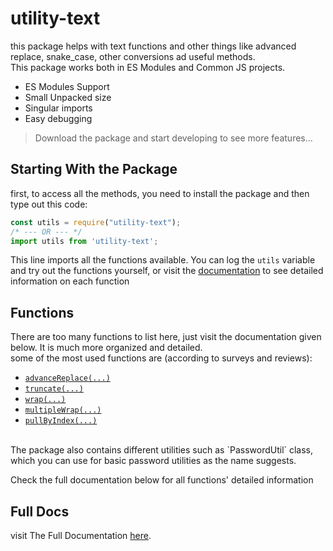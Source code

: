 # utility-text
this package helps with text functions and other things like advanced replace, snake_case, other conversions ad useful methods.
<br>This package works both in ES Modules and Common JS projects.

- ES Modules Support
- Small Unpacked size
- Singular imports
- Easy debugging

> Download the package and start developing to see more features...


## Starting With the Package
first, to access all the methods, you need to install the package and then type out this code:
```js
const utils = require("utility-text");
/* --- OR --- */
import utils from 'utility-text';
```
This line imports all the functions available. You can log the `utils` variable and try out the functions yourself, or visit the <a href="https://utility-text.vercel.app">documentation</a> to see detailed information on each function

## Functions
There are too many functions to list here, just visit the documentation given below. It is much more organized and detailed.
<br>
some of the most used functions are (according to surveys and reviews):

- <a href="https://utility-text.vercel.app/docs/advanceReplace">`advanceReplace(...)`</a> 
- <a href="https://utility-text.vercel.app/docs/truncate">`truncate(...)`</a>
- <a href="https://utility-text.vercel.app/docs/wrap">`wrap(...)`</a>
- <a href="https://utility-text.vercel.app/docs/multipleWrap">`multipleWrap(...)`</a>
- <a href="https://utility-text.vercel.app/docs/pullByIndex">`pullByIndex(...)`</a>

<br>
The package also contains different utilities such as `PasswordUtil` class, which you can use for basic password utilities as the name suggests.
<br>

Check the full documentation below for all functions' detailed information

## Full Docs
visit The Full Documentation <a href="https://utility-text.vercel.app">here</a>. 

